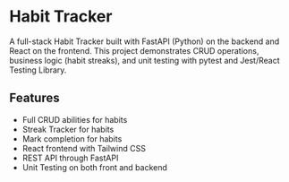 # Habit Tracker

A full-stack Habit Tracker built with FastAPI (Python) on the backend and React on the frontend.
This project demonstrates CRUD operations, business logic (habit streaks), and unit testing with pytest and Jest/React Testing Library.

## Features

- Full CRUD abilities for habits
- Streak Tracker for habits
- Mark completion for habits
- React frontend with Tailwind CSS
- REST API through FastAPI
- Unit Testing on both front and backend
